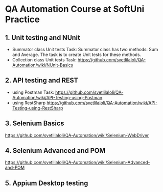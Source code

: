 # QA Automation Course at SoftUni Practice
## 1. Unit testing and NUnit
- Summator class Unit tests
Task: Summator class has two methods: Sum and Average. The task is to create Unit tests for these methods.
- Collection class Unit tests
Task: https://github.com/svetlilaloli/QA-Automation/wiki/NUnit-Basics 
## 2. API testing and REST
- using Postman
Task: https://github.com/svetlilaloli/QA-Automation/wiki/API-Testing-using-Postman
- using RestSharp
https://github.com/svetlilaloli/QA-Automation/wiki/API-Testing-using-RestSharp
## 3. Selenium Basics
https://github.com/svetlilaloli/QA-Automation/wiki/Selenium-WebDriver
## 4. Selenium Advanced and POM
https://github.com/svetlilaloli/QA-Automation/wiki/Selenium-Advanced-and-POM
## 5. Appium Desktop testing
